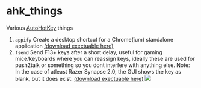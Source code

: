 # ahk_things
Various [AutoHotKey](https://www.autohotkey.com/) things

1. `appify` Create a desktop shortcut for a Chrome(ium) standalone application [(download exectuable here)](https://github.com/Autotonic/ahk_things/releases/download/v0.2/appify.exe)
2. `fsend` Send F13+ keys after a short delay, useful for gaming mice/keyboards where you can reassign keys, ideally these are used for push2talk or something so you dont interfere with anything else. Note: In the case of atleast Razer Synapse 2.0, the GUI shows the key as blank, but it does exist. [(download exectuable here)](https://github.com/Autotonic/ahk_things/releases/download/v0.2/fsend.exe)
  ![](https://quad.pe/e/FnORcitbUP.png)
